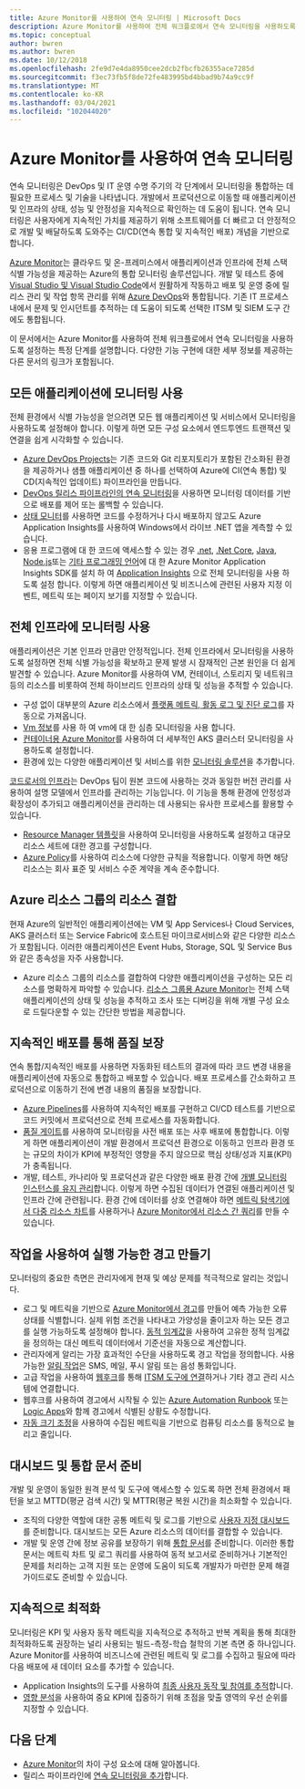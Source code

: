```yaml
---
title: Azure Monitor를 사용하여 연속 모니터링 | Microsoft Docs
description: Azure Monitor를 사용하여 전체 워크플로에서 연속 모니터링을 사용하도록 설정하는 특정 단계를 설명합니다.
ms.topic: conceptual
author: bwren
ms.author: bwren
ms.date: 10/12/2018
ms.openlocfilehash: 2fe9d7e4da8950cee2dcb2fbcfb26355ace7285d
ms.sourcegitcommit: f3ec73fb5f8de72fe483995bd4bbad9b74a9cc9f
ms.translationtype: MT
ms.contentlocale: ko-KR
ms.lasthandoff: 03/04/2021
ms.locfileid: "102044020"
---
```

# <a name="continuous-monitoring-with-azure-monitor"></a>Azure Monitor를 사용하여 연속 모니터링

연속 모니터링은 DevOps 및 IT 운영 수명 주기의 각 단계에서 모니터링을 통합하는 데 필요한 프로세스 및 기술을 나타냅니다. 개발에서 프로덕션으로 이동할 때 애플리케이션 및 인프라의 상태, 성능 및 안정성을 지속적으로 확인하는 데 도움이 됩니다. 연속 모니터링은 사용자에게 지속적인 가치를 제공하기 위해 소프트웨어를 더 빠르고 더 안정적으로 개발 및 배달하도록 도와주는 CI/CD(연속 통합 및 지속적인 배포) 개념을 기반으로 합니다.

[Azure Monitor](overview.md)는 클라우드 및 온-프레미스에서 애플리케이션과 인프라에 전체 스택 식별 가능성을 제공하는 Azure의 통합 모니터링 솔루션입니다. 개발 및 테스트 중에 [Visual Studio 및 Visual Studio Code](https://visualstudio.microsoft.com/)에서 원활하게 작동하고 배포 및 운영 중에 릴리스 관리 및 작업 항목 관리를 위해 [Azure DevOps](/azure/devops/user-guide/index)와 통합됩니다. 기존 IT 프로세스 내에서 문제 및 인시던트를 추적하는 데 도움이 되도록 선택한 ITSM 및 SIEM 도구 간에도 통합됩니다.

이 문서에서는 Azure Monitor를 사용하여 전체 워크플로에서 연속 모니터링을 사용하도록 설정하는 특정 단계를 설명합니다. 다양한 기능 구현에 대한 세부 정보를 제공하는 다른 문서의 링크가 포함됩니다.


## <a name="enable-monitoring-for-all-your-applications"></a>모든 애플리케이션에 모니터링 사용
전체 환경에서 식별 가능성을 얻으려면 모든 웹 애플리케이션 및 서비스에서 모니터링을 사용하도록 설정해야 합니다. 이렇게 하면 모든 구성 요소에서 엔드투엔드 트랜잭션 및 연결을 쉽게 시각화할 수 있습니다.

- [Azure DevOps Projects](../devops-project/overview.md)는 기존 코드와 Git 리포지토리가 포함된 간소화된 환경을 제공하거나 샘플 애플리케이션 중 하나를 선택하여 Azure에 CI(연속 통합) 및 CD(지속적인 업데이트) 파이프라인을 만듭니다.
- [DevOps 릴리스 파이프라인의 연속 모니터링](./app/continuous-monitoring.md)을 사용하면 모니터링 데이터를 기반으로 배포를 제어 또는 롤백할 수 있습니다.
- [상태 모니터](./app/monitor-performance-live-website-now.md)를 사용하면 코드를 수정하거나 다시 배포하지 않고도 Azure Application Insights를 사용하여 Windows에서 라이브 .NET 앱을 계측할 수 있습니다.
- 응용 프로그램에 대 한 코드에 액세스할 수 있는 경우 [.net](./app/asp-net.md), [.Net Core](./app/asp-net-core.md), [Java](./app/java-get-started.md), [Node.js](./app/nodejs-quick-start.md)또는 [기타 프로그래밍 언어](./app/platforms.md)에 대 한 Azure Monitor Application Insights SDK를 설치 하 여 [Application Insights](./app/app-insights-overview.md) 으로 전체 모니터링을 사용 하도록 설정 합니다. 이렇게 하면 애플리케이션 및 비즈니스에 관련된 사용자 지정 이벤트, 메트릭 또는 페이지 보기를 지정할 수 있습니다.



## <a name="enable-monitoring-for-your-entire-infrastructure"></a>전체 인프라에 모니터링 사용
애플리케이션은 기본 인프라 만큼만 안정적입니다. 전체 인프라에서 모니터링을 사용하도록 설정하면 전체 식별 가능성을 확보하고 문제 발생 시 잠재적인 근본 원인을 더 쉽게 발견할 수 있습니다. Azure Monitor를 사용하여 VM, 컨테이너, 스토리지 및 네트워크 등의 리소스를 비롯하여 전체 하이브리드 인프라의 상태 및 성능을 추적할 수 있습니다.

- 구성 없이 대부분의 Azure 리소스에서 [플랫폼 메트릭, 활동 로그 및 진단 로그](agents/data-sources.md)를 자동으로 가져옵니다.
- [Vm 정보](vm/vminsights-overview.md)를 사용 하 여 vm에 대 한 심층 모니터링을 사용 합니다.
-  [컨테이너용 Azure Monitor](containers/container-insights-overview.md)를 사용하여 더 세부적인 AKS 클러스터 모니터링을 사용하도록 설정합니다.
- 환경에 있는 다양한 애플리케이션 및 서비스를 위한 [모니터링 솔루션](./monitor-reference.md)을 추가합니다.


[코드로서의 인프라](/azure/devops/learn/what-is-infrastructure-as-code)는 DevOps 팀이 원본 코드에 사용하는 것과 동일한 버전 관리를 사용하여 설명 모델에서 인프라를 관리하는 기능입니다. 이 기능을 통해 환경에 안정성과 확장성이 추가되고 애플리케이션을 관리하는 데 사용되는 유사한 프로세스를 활용할 수 있습니다.

-  [Resource Manager 템플릿](./logs/resource-manager-workspace.md)을 사용하여 모니터링을 사용하도록 설정하고 대규모 리소스 세트에 대한 경고를 구성합니다.
- [Azure Policy](../governance/policy/overview.md)를 사용하여 리소스에 다양한 규칙을 적용합니다. 이렇게 하면 해당 리소스는 회사 표준 및 서비스 수준 계약을 계속 준수합니다. 


##  <a name="combine-resources-in-azure-resource-groups"></a>Azure 리소스 그룹의 리소스 결합
현재 Azure의 일반적인 애플리케이션에는 VM 및 App Services나 Cloud Services, AKS 클러스터 또는 Service Fabric에 호스트된 마이크로서비스와 같은 다양한 리소스가 포함됩니다. 이러한 애플리케이션은 Event Hubs, Storage, SQL 및 Service Bus와 같은 종속성을 자주 사용합니다.

- Azure 리소스 그룹의 리소스를 결합하여 다양한 애플리케이션을 구성하는 모든 리소스를 명확하게 파악할 수 있습니다. [리소스 그룹용 Azure Monitor](./insights/resource-group-insights.md)는 전체 스택 애플리케이션의 상태 및 성능을 추적하고 조사 또는 디버깅을 위해 개별 구성 요소로 드릴다운할 수 있는 간단한 방법을 제공합니다.

## <a name="ensure-quality-through-continuous-deployment"></a>지속적인 배포를 통해 품질 보장
연속 통합/지속적인 배포를 사용하면 자동화된 테스트의 결과에 따라 코드 변경 내용을 애플리케이션에 자동으로 통합하고 배포할 수 있습니다. 배포 프로세스를 간소화하고 프로덕션으로 이동하기 전에 변경 내용의 품질을 보장합니다.


- [Azure Pipelines](/azure/devops/pipelines)를 사용하여 지속적인 배포를 구현하고 CI/CD 테스트를 기반으로 코드 커밋에서 프로덕션으로 전체 프로세스를 자동화합니다.
- [품질 게이트](/azure/devops/pipelines/release/approvals/gates)를 사용하여 모니터링을 사전 배포 또는 사후 배포에 통합합니다. 이렇게 하면 애플리케이션이 개발 환경에서 프로덕션 환경으로 이동하고 인프라 환경 또는 규모의 차이가 KPI에 부정적인 영향을 주지 않으므로 핵심 상태/성과 지표(KPI)가 충족됩니다.
- 개발, 테스트, 카나리아 및 프로덕션과 같은 다양한 배포 환경 간에 [개별 모니터링 인스턴스를 유지 관리](./app/separate-resources.md)합니다. 이렇게 하면 수집된 데이터가 연결된 애플리케이션 및 인프라 간에 관련됩니다. 환경 간에 데이터를 상호 연결해야 하면 [메트릭 탐색기에서 다중 리소스 차트](./essentials/metrics-charts.md)를 사용하거나 [Azure Monitor에서 리소스 간 쿼리](logs/cross-workspace-query.md)를 만들 수 있습니다.


## <a name="create-actionable-alerts-with-actions"></a>작업을 사용하여 실행 가능한 경고 만들기
모니터링의 중요한 측면은 관리자에게 현재 및 예상 문제를 적극적으로 알리는 것입니다. 

- 로그 및 메트릭을 기반으로 [Azure Monitor에서 경고](./alerts/alerts-overview.md)를 만들어 예측 가능한 오류 상태를 식별합니다. 실제 위험 조건을 나타내고 가양성을 줄이고자 하는 모든 경고를 실행 가능하도록 설정해야 합니다. [동적 임계값](alerts/alerts-dynamic-thresholds.md)을 사용하여 고유한 정적 임계값을 정의하는 대신 메트릭 데이터에서 기준선을 자동으로 계산합니다. 
- 관리자에게 알리는 가장 효과적인 수단을 사용하도록 경고 작업을 정의합니다. 사용 가능한 [알림 작업](alerts/action-groups.md#create-an-action-group-by-using-the-azure-portal)은 SMS, 메일, 푸시 알림 또는 음성 통화입니다.
- 고급 작업을 사용하여 [웹후크](alerts/activity-log-alerts-webhook.md)를 통해 [ITSM 도구에 연결](alerts/itsmc-overview.md)하거나 기타 경고 관리 시스템에 연결합니다.
- 웹후크를 사용하여 경고에서 시작될 수 있는 [Azure Automation Runbook](../automation/automation-webhooks.md) 또는 [Logic Apps](/connectors/custom-connectors/create-webhook-trigger)와 함께 경고에서 식별된 상황도 수정합니다. 
- [자동 크기 조정](./autoscale/tutorial-autoscale-performance-schedule.md)을 사용하여 수집된 메트릭을 기반으로 컴퓨팅 리소스를 동적으로 늘리고 줄입니다.

## <a name="prepare-dashboards-and-workbooks"></a>대시보드 및 통합 문서 준비
개발 및 운영이 동일한 원격 분석 및 도구에 액세스할 수 있도록 하면 전체 환경에서 패턴을 보고 MTTD(평균 검색 시간) 및 MTTR(평균 복원 시간)을 최소화할 수 있습니다.

- 조직의 다양한 역할에 대한 공통 메트릭 및 로그를 기반으로 [사용자 지정 대시보드](./app/tutorial-app-dashboards.md)를 준비합니다. 대시보드는 모든 Azure 리소스의 데이터를 결합할 수 있습니다.
- 개발 및 운영 간에 정보 공유를 보장하기 위해 [통합 문서](./visualize/workbooks-overview.md)를 준비합니다. 이러한 통합 문서는 메트릭 차트 및 로그 쿼리를 사용하여 동적 보고서로 준비하거나 기본적인 문제를 처리하는 고객 지원 또는 운영에 도움이 되도록 개발자가 마련한 문제 해결 가이드로도 준비할 수 있습니다.

## <a name="continuously-optimize"></a>지속적으로 최적화
 모니터링은 KPI 및 사용자 동작 메트릭을 지속적으로 추적하고 반복 계획을 통해 최대한 최적화하도록 권장하는 널리 사용되는 빌드-측정-학습 철학의 기본 측면 중 하나입니다. Azure Monitor를 사용하여 비즈니스에 관련된 메트릭 및 로그를 수집하고 필요에 따라 다음 배포에 새 데이터 요소를 추가할 수 있습니다.

- Application Insights의 도구를 사용하여 [최종 사용자 동작 및 참여를 추적](./app/tutorial-users.md)합니다.
- [영향 분석](./app/usage-impact.md)을 사용하여 중요 KPI에 집중하기 위해 초점을 맞출 영역의 우선 순위를 지정할 수 있습니다.


## <a name="next-steps"></a>다음 단계

- [Azure Monitor](overview.md)의 차이 구성 요소에 대해 알아봅니다.
- 릴리스 파이프라인에 [연속 모니터링을 추가](./app/continuous-monitoring.md)합니다.